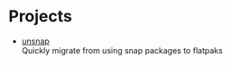 # Projects

- [unsnap](https://github.com/popey/unsnap)
  <br/>Quickly migrate from using snap packages to flatpaks